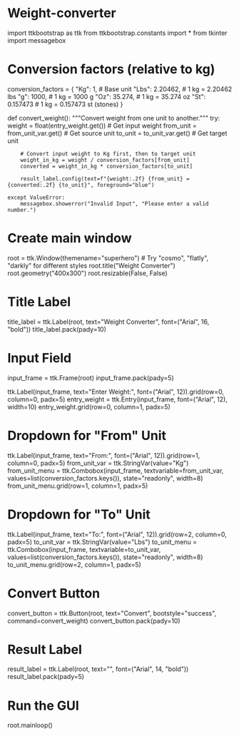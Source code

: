 # Weight-converter
import ttkbootstrap as ttk
from ttkbootstrap.constants import *
from tkinter import messagebox

# Conversion factors (relative to kg)
conversion_factors = {
    "Kg": 1,  # Base unit
    "Lbs": 2.20462,  # 1 kg = 2.20462 lbs
    "g": 1000,  # 1 kg = 1000 g
    "Oz": 35.274,  # 1 kg = 35.274 oz
    "St": 0.157473  # 1 kg = 0.157473 st (stones)
}


def convert_weight():
    """Convert weight from one unit to another."""
    try:
        weight = float(entry_weight.get())  # Get input weight
        from_unit = from_unit_var.get()  # Get source unit
        to_unit = to_unit_var.get()  # Get target unit

        # Convert input weight to Kg first, then to target unit
        weight_in_kg = weight / conversion_factors[from_unit]
        converted = weight_in_kg * conversion_factors[to_unit]

        result_label.config(text=f"{weight:.2f} {from_unit} = {converted:.2f} {to_unit}", foreground="blue")

    except ValueError:
        messagebox.showerror("Invalid Input", "Please enter a valid number.")


# Create main window
root = ttk.Window(themename="superhero")  # Try "cosmo", "flatly", "darkly" for different styles
root.title("Weight Converter")
root.geometry("400x300")
root.resizable(False, False)

# Title Label
title_label = ttk.Label(root, text="Weight Converter", font=("Arial", 16, "bold"))
title_label.pack(pady=10)

# Input Field
input_frame = ttk.Frame(root)
input_frame.pack(pady=5)

ttk.Label(input_frame, text="Enter Weight:", font=("Arial", 12)).grid(row=0, column=0, padx=5)
entry_weight = ttk.Entry(input_frame, font=("Arial", 12), width=10)
entry_weight.grid(row=0, column=1, padx=5)

# Dropdown for "From" Unit
ttk.Label(input_frame, text="From:", font=("Arial", 12)).grid(row=1, column=0, padx=5)
from_unit_var = ttk.StringVar(value="Kg")
from_unit_menu = ttk.Combobox(input_frame, textvariable=from_unit_var, values=list(conversion_factors.keys()),
                              state="readonly", width=8)
from_unit_menu.grid(row=1, column=1, padx=5)

# Dropdown for "To" Unit
ttk.Label(input_frame, text="To:", font=("Arial", 12)).grid(row=2, column=0, padx=5)
to_unit_var = ttk.StringVar(value="Lbs")
to_unit_menu = ttk.Combobox(input_frame, textvariable=to_unit_var, values=list(conversion_factors.keys()),
                            state="readonly", width=8)
to_unit_menu.grid(row=2, column=1, padx=5)

# Convert Button
convert_button = ttk.Button(root, text="Convert", bootstyle="success", command=convert_weight)
convert_button.pack(pady=10)

# Result Label
result_label = ttk.Label(root, text="", font=("Arial", 14, "bold"))
result_label.pack(pady=5)

# Run the GUI
root.mainloop()


